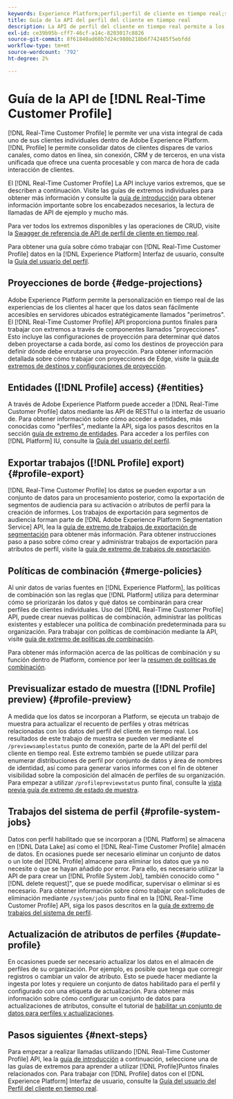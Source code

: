 ```yaml
---
keywords: Experience Platform;perfil;perfil de cliente en tiempo real;solución de problemas;API;perfil unificado;perfil unificado;perfil unificado;perfil unificado;rtcp;habilitar perfil;habilitar perfil
title: Guía de la API del perfil del cliente en tiempo real
description: La API de perfil del cliente en tiempo real permite a los desarrolladores explorar y trabajar con datos de perfil, incluidos los perfiles de vista, crear y actualizar políticas de combinación, exportar o muestrear datos de perfil y eliminar datos de perfil que ya no sean necesarios o que se hayan añadido por error. Siga esta guía para aprender a realizar operaciones clave con la API.
exl-id: ce39b95b-cff7-46cf-a14c-8203017c8826
source-git-commit: 8f61840ad60b7d24c980b218b6f742485f5ebfdd
workflow-type: tm+mt
source-wordcount: '792'
ht-degree: 2%

---
```


# Guía de la API de [!DNL Real-Time Customer Profile]

[!DNL Real-Time Customer Profile] le permite ver una vista integral de cada uno de sus clientes individuales dentro de Adobe Experience Platform. [!DNL Profile] le permite consolidar datos de clientes dispares de varios canales, como datos en línea, sin conexión, CRM y de terceros, en una vista unificada que ofrece una cuenta procesable y con marca de hora de cada interacción de clientes.

El [!DNL Real-Time Customer Profile] La API incluye varios extremos, que se describen a continuación. Visite las guías de extremos individuales para obtener más información y consulte la [guía de introducción](getting-started.md) para obtener información importante sobre los encabezados necesarios, la lectura de llamadas de API de ejemplo y mucho más.

Para ver todos los extremos disponibles y las operaciones de CRUD, visite la [Swagger de referencia de API de perfil de cliente en tiempo real](https://www.adobe.com/go/profile-apis-en).

Para obtener una guía sobre cómo trabajar con [!DNL Real-Time Customer Profile] datos en la [!DNL Experience Platform] Interfaz de usuario, consulte la [Guía del usuario del perfil](../ui/user-guide.md).

<!-- ## (Alpha) Computed attributes {#computed-attributes}

>[!IMPORTANT]
>
>Computed attribute functionality is in alpha and is not available to all users. Documentation and functionality are subject to change.

Computed attributes are functions used to aggregate event-level data into profile-level attributes. These functions are automatically computed so that they can be used across segmentation, activation, and personalization.

Each computed attribute contains an expression, or "rule", that evaluates incoming data and stores the resulting value in a profile attribute. These computations help you to easily answer questions related to things like lifetime purchase value, time between purchases, or number of application opens, without requiring you to manually perform complex calculations each time the information is needed. These computed attribute values can then be viewed in a profile, used to create a segment, or accessed through a number of different access patterns.

You can create, view, edit, and delete computed attributes using the `config/computedAttributes` endpoint. To learn how to use computed attributes, refer to the [computed attributes overview](../computed-attributes/overview.md). For API operations, visit the [computed attributes API endpoint guide](../computed-attributes/ca-api.md). -->

## Proyecciones de borde {#edge-projections}

Adobe Experience Platform permite la personalización en tiempo real de las experiencias de los clientes al hacer que los datos sean fácilmente accesibles en servidores ubicados estratégicamente llamados &quot;perímetros&quot;. El [!DNL Real-Time Customer Profile] API proporciona puntos finales para trabajar con extremos a través de componentes llamados &quot;proyecciones&quot;. Esto incluye las configuraciones de proyección para determinar qué datos deben proyectarse a cada borde, así como los destinos de proyección para definir dónde debe enrutarse una proyección. Para obtener información detallada sobre cómo trabajar con proyecciones de Edge, visite la [guía de extremos de destinos y configuraciones de proyección](edge-projections.md).

## Entidades ([!DNL Profile] access) {#entities}

A través de Adobe Experience Platform puede acceder a [!DNL Real-Time Customer Profile] datos mediante las API de RESTful o la interfaz de usuario de. Para obtener información sobre cómo acceder a entidades, más conocidas como &quot;perfiles&quot;, mediante la API, siga los pasos descritos en la sección [guía de extremo de entidades](entities.md). Para acceder a los perfiles con [!DNL Platform] IU, consulte la [Guía del usuario del perfil](../ui/user-guide.md).

## Exportar trabajos ([!DNL Profile] export) {#profile-export}

[!DNL Real-Time Customer Profile] los datos se pueden exportar a un conjunto de datos para un procesamiento posterior, como la exportación de segmentos de audiencia para su activación o atributos de perfil para la creación de informes. Los trabajos de exportación para segmentos de audiencia forman parte de [!DNL Adobe Experience Platform Segmentation Service] API, lea la [guía de extremo de trabajos de exportación de segmentación](../../profile/api/export-jobs.md) para obtener más información. Para obtener instrucciones paso a paso sobre cómo crear y administrar trabajos de exportación para atributos de perfil, visite la [guía de extremo de trabajos de exportación](export-jobs.md).

## Políticas de combinación {#merge-policies}

Al unir datos de varias fuentes en [!DNL Experience Platform], las políticas de combinación son las reglas que [!DNL Platform] utiliza para determinar cómo se priorizarán los datos y qué datos se combinarán para crear perfiles de clientes individuales. Uso del [!DNL Real-Time Customer Profile] API, puede crear nuevas políticas de combinación, administrar las políticas existentes y establecer una política de combinación predeterminada para su organización. Para trabajar con políticas de combinación mediante la API, visite [guía de extremo de políticas de combinación](merge-policies.md).

Para obtener más información acerca de las políticas de combinación y su función dentro de Platform, comience por leer la [resumen de políticas de combinación](../merge-policies/overview.md).

## Previsualizar estado de muestra ([!DNL Profile] preview) {#profile-preview}

A medida que los datos se incorporan a Platform, se ejecuta un trabajo de muestra para actualizar el recuento de perfiles y otras métricas relacionadas con los datos del perfil del cliente en tiempo real. Los resultados de este trabajo de muestra se pueden ver mediante el `/previewsamplestatus` punto de conexión, parte de la API del perfil del cliente en tiempo real. Este extremo también se puede utilizar para enumerar distribuciones de perfil por conjunto de datos y área de nombres de identidad, así como para generar varios informes con el fin de obtener visibilidad sobre la composición del almacén de perfiles de su organización.  Para empezar a utilizar `/profilepreviewstatus` punto final, consulte la [vista previa guía de extremo de estado de muestra](preview-sample-status.md).

## Trabajos del sistema de perfil {#profile-system-jobs}

Datos con perfil habilitado que se incorporan a [!DNL Platform] se almacena en [!DNL Data Lake] así como el [!DNL Real-Time Customer Profile] almacén de datos. En ocasiones puede ser necesario eliminar un conjunto de datos o un lote del [!DNL Profile] almacene para eliminar los datos que ya no necesite o que se hayan añadido por error. Para ello, es necesario utilizar la API de para crear un [!DNL Profile System Job], también conocido como &quot;[!DNL delete request]&quot;, que se puede modificar, supervisar o eliminar si es necesario. Para obtener información sobre cómo trabajar con solicitudes de eliminación mediante `/system/jobs` punto final en la [!DNL Real-Time Customer Profile] API, siga los pasos descritos en la [guía de extremo de trabajos del sistema de perfil](profile-system-jobs.md).

## Actualización de atributos de perfiles {#update-profile}

En ocasiones puede ser necesario actualizar los datos en el almacén de perfiles de su organización. Por ejemplo, es posible que tenga que corregir registros o cambiar un valor de atributo. Esto se puede hacer mediante la ingesta por lotes y requiere un conjunto de datos habilitado para el perfil y configurado con una etiqueta de actualización. Para obtener más información sobre cómo configurar un conjunto de datos para actualizaciones de atributos, consulte el tutorial de [habilitar un conjunto de datos para perfiles y actualizaciones](../../catalog/datasets/enable-upsert.md).

## Pasos siguientes {#next-steps}

Para empezar a realizar llamadas utilizando [!DNL Real-Time Customer Profile] API, lea la [guía de introducción](getting-started.md) a continuación, seleccione una de las guías de extremos para aprender a utilizar [!DNL Profile]Puntos finales relacionados con. Para trabajar con [!DNL Profile] datos con el [!DNL Experience Platform] Interfaz de usuario, consulte la [Guía del usuario del Perfil del cliente en tiempo real](../ui/user-guide.md).

